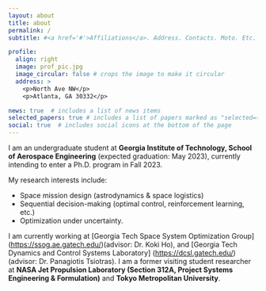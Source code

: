 ```yaml
---
layout: about
title: about
permalink: /
subtitle: #<a href='#'>Affiliations</a>. Address. Contacts. Moto. Etc.

profile:
  align: right
  image: prof_pic.jpg
  image_circular: false # crops the image to make it circular
  address: >
    <p>North Ave NW</p>
    <p>Atlanta, GA 30332</p>

news: true  # includes a list of news items
selected_papers: true # includes a list of papers marked as "selected={true}"
social: true  # includes social icons at the bottom of the page
---
```


I am an undergraduate student at <b>Georgia Institute of Technology, School of Aerospace Engineering</b> (expected graduation: May 2023), currently intending to enter a Ph.D. program in Fall 2023. 

My research interests include:

- Space mission design (astrodynamics & space logistics)
- Sequential decision-making (optimal control, reinforcement learning, etc.)
- Optimization under uncertainty.

I am currently working at [Georgia Tech Space System Optimization Group] (https://ssog.ae.gatech.edu/)(advisor: Dr. Koki Ho), and [Georgia Tech Dynamics and Control Systems Laboratory] (https://dcsl.gatech.edu/)(advisor: Dr. Panagiotis Tsiotras). I am a former visiting student researcher at <b>NASA Jet Propulsion Laboratory (Section 312A, Project Systems Engineering & Formulation)</b> and <b>Tokyo Metropolitan University</b>.


